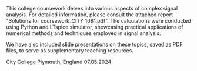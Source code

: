 This college coursework delves into various aspects of complex signal analysis. For detailed information, please consult the attached report "Solutions for coursework_CITY 1081.pdf". The calculations were conducted using Python and LTspice simulator, showcasing practical applications of numerical methods and techniques employed in signal analysis.

We have also included slide presentations on these topics, saved as PDF files, to serve as supplementary teaching resources.

City College Plymouth, England
07.05.2024
